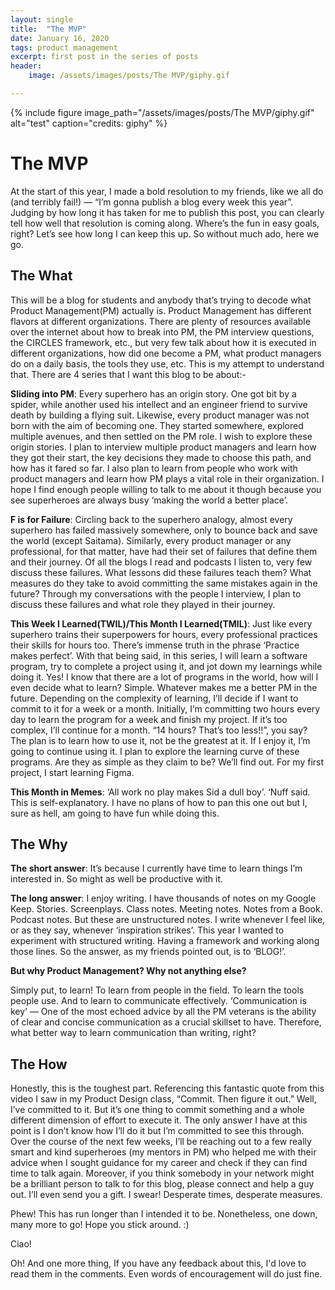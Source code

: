 ```yaml
---
layout: single
title:  "The MVP"
date: January 16, 2020
tags: product management
excerpt: first post in the series of posts
header:
    image: /assets/images/posts/The MVP/giphy.gif

---
```

{% include figure image_path="/assets/images/posts/The MVP/giphy.gif" alt="test" caption="credits: giphy" %}
# The MVP
At the start of this year, I made a bold resolution to my friends, like we all do (and terribly fail!) — “I’m gonna publish a blog every week this year”. Judging by how long it has taken for me to publish this post, you can clearly tell how well that resolution is coming along. Where’s the fun in easy goals, right? Let’s see how long I can keep this up. So without much ado, here we go.

## The What

This will be a blog for students and anybody that’s trying to decode what Product Management(PM) actually is. Product Management has different flavors at different organizations. There are plenty of resources available over the internet about how to break into PM, the PM interview questions, the CIRCLES framework, etc., but very few talk about how it is executed in different organizations, how did one become a PM, what product managers do on a daily basis, the tools they use, etc. This is my attempt to understand that. There are 4 series that I want this blog to be about:-

**Sliding into PM**: Every superhero has an origin story. One got bit by a spider, while another used his intellect and an engineer friend to survive death by building a flying suit. Likewise, every product manager was not born with the aim of becoming one. They started somewhere, explored multiple avenues, and then settled on the PM role. I wish to explore these origin stories. I plan to interview multiple product managers and learn how they got their start, the key decisions they made to choose this path, and how has it fared so far. I also plan to learn from people who work with product managers and learn how PM plays a vital role in their organization. I hope I find enough people willing to talk to me about it though because you see superheroes are always busy ‘making the world a better place’.

**F is for Failure**: Circling back to the superhero analogy, almost every superhero has failed massively somewhere, only to bounce back and save the world (except Saitama). Similarly, every product manager or any professional, for that matter, have had their set of failures that define them and their journey. Of all the blogs I read and podcasts I listen to, very few discuss these failures. What lessons did these failures teach them? What measures do they take to avoid committing the same mistakes again in the future? Through my conversations with the people I interview, I plan to discuss these failures and what role they played in their journey.

**This Week I Learned(TWIL)/This Month I Learned(TMIL)**: Just like every superhero trains their superpowers for hours, every professional practices their skills for hours too. There’s immense truth in the phrase ‘Practice makes perfect’. With that being said, in this series, I will learn a software program, try to complete a project using it, and jot down my learnings while doing it. Yes! I know that there are a lot of programs in the world, how will I even decide what to learn? Simple. Whatever makes me a better PM in the future. Depending on the complexity of learning, I’ll decide if I want to commit to it for a week or a month. Initially, I’m committing two hours every day to learn the program for a week and finish my project. If it’s too complex, I’ll continue for a month. “14 hours? That’s too less!!”, you say? The plan is to learn how to use it, not be the greatest at it. If I enjoy it, I’m going to continue using it. I plan to explore the learning curve of these programs. Are they as simple as they claim to be? We’ll find out. For my first project, I start learning Figma.

**This Month in Memes**: ‘All work no play makes Sid a dull boy’. ‘Nuff said. This is self-explanatory. I have no plans of how to pan this one out but I, sure as hell, am going to have fun while doing this.

## The Why

**The short answer**: It’s because I currently have time to learn things I’m interested in. So might as well be productive with it.

**The long answer**: I enjoy writing. I have thousands of notes on my Google Keep. Stories. Screenplays. Class notes. Meeting notes. Notes from a Book. Podcast notes. But these are unstructured notes. I write whenever I feel like, or as they say, whenever ‘inspiration strikes’. This year I wanted to experiment with structured writing. Having a framework and working along those lines. So the answer, as my friends pointed out, is to ‘BLOG!’.

**But why Product Management? Why not anything else?**

Simply put, to learn! To learn from people in the field. To learn the tools people use. And to learn to communicate effectively. ‘Communication is key’ — One of the most echoed advice by all the PM veterans is the ability of clear and concise communication as a crucial skillset to have. Therefore, what better way to learn communication than writing, right?

## The How

Honestly, this is the toughest part. Referencing this fantastic quote from this video I saw in my Product Design class, “Commit. Then figure it out.” Well, I’ve committed to it. But it’s one thing to commit something and a whole different dimension of effort to execute it. The only answer I have at this point is I don’t know how I’ll do it but I’m committed to see this through. Over the course of the next few weeks, I’ll be reaching out to a few really smart and kind superheroes (my mentors in PM) who helped me with their advice when I sought guidance for my career and check if they can find time to talk again. Moreover, if you think somebody in your network might be a brilliant person to talk to for this blog, please connect and help a guy out. I’ll even send you a gift. I swear! Desperate times, desperate measures. 

Phew! This has run longer than I intended it to be. Nonetheless, one down, many more to go! Hope you stick around. :)

Ciao! 

Oh! And one more thing, If you have any feedback about this, I'd love to read them in the comments. Even words of encouragement will do just fine.
